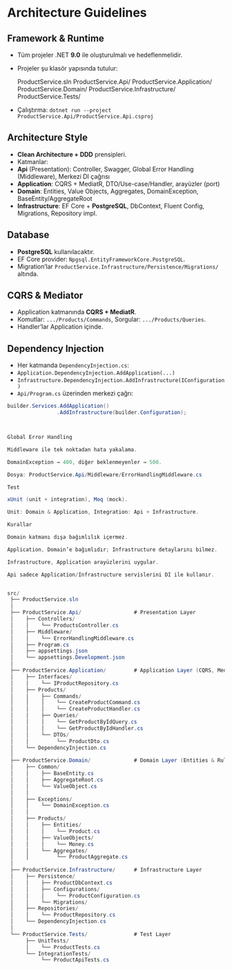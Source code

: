 # Architecture Guidelines

## Framework & Runtime
- Tüm projeler .NET **9.0** ile oluşturulmalı ve hedeflenmelidir.
- Projeler şu klasör yapısında tutulur:

    ProductService.sln
    ProductService.Api/
    ProductService.Application/
    ProductService.Domain/
    ProductService.Infrastructure/
    ProductService.Tests/
- Çalıştırma: `dotnet run --project ProductService.Api/ProductService.Api.csproj`

## Architecture Style
- **Clean Architecture + DDD** prensipleri.
- Katmanlar:
- **Api** (Presentation): Controller, Swagger, Global Error Handling (Middleware), Merkezi DI çağrısı
- **Application**: CQRS + MediatR, DTO/Use-case/Handler, arayüzler (port)
- **Domain**: Entities, Value Objects, Aggregates, DomainException, BaseEntity/AggregateRoot
- **Infrastructure**: EF Core + **PostgreSQL**, DbContext, Fluent Config, Migrations, Repository impl.

## Database
- **PostgreSQL** kullanılacaktır.
- EF Core provider: `Npgsql.EntityFrameworkCore.PostgreSQL`.
- Migration’lar `ProductService.Infrastructure/Persistence/Migrations/` altında.

## CQRS & Mediator
- Application katmanında **CQRS + MediatR**.
- Komutlar: `.../Products/Commands`, Sorgular: `.../Products/Queries`.
- Handler’lar Application içinde.

## Dependency Injection
- Her katmanda `DependencyInjection.cs`:
- `Application.DependencyInjection.AddApplication(...)`
- `Infrastructure.DependencyInjection.AddInfrastructure(IConfiguration)`
- `Api/Program.cs` üzerinden merkezi çağrı:
```csharp
builder.Services.AddApplication()
                .AddInfrastructure(builder.Configuration);



Global Error Handling

Middleware ile tek noktadan hata yakalama.

DomainException → 400, diğer beklenmeyenler → 500.

Dosya: ProductService.Api/Middleware/ErrorHandlingMiddleware.cs

Test

xUnit (unit + integration), Moq (mock).

Unit: Domain & Application, Integration: Api + Infrastructure.

Kurallar

Domain katmanı dışa bağımlılık içermez.

Application, Domain’e bağımlıdır; Infrastructure detaylarını bilmez.

Infrastructure, Application arayüzlerini uygular.

Api sadece Application/Infrastructure servislerini DI ile kullanır.


src/
 ├── ProductService.sln
 │
 ├── ProductService.Api/                 # Presentation Layer
 │    ├── Controllers/
 │    │    └── ProductsController.cs
 │    ├── Middleware/
 │    │    └── ErrorHandlingMiddleware.cs
 │    ├── Program.cs
 │    ├── appsettings.json
 │    └── appsettings.Development.json
 │
 ├── ProductService.Application/         # Application Layer (CQRS, MediatR)
 │    ├── Interfaces/
 │    │    └── IProductRepository.cs
 │    ├── Products/
 │    │    ├── Commands/
 │    │    │    └── CreateProductCommand.cs
 │    │    │    └── CreateProductHandler.cs
 │    │    ├── Queries/
 │    │    │    └── GetProductByIdQuery.cs
 │    │    │    └── GetProductByIdHandler.cs
 │    │    └── DTOs/
 │    │         └── ProductDto.cs
 │    └── DependencyInjection.cs
 │
 ├── ProductService.Domain/              # Domain Layer (Entities & Rules)
 │    ├── Common/
 │    │    ├── BaseEntity.cs
 │    │    ├── AggregateRoot.cs
 │    │    └── ValueObject.cs
 │    │
 │    ├── Exceptions/
 │    │    └── DomainException.cs
 │    │
 │    ├── Products/
 │    │    ├── Entities/
 │    │    │    └── Product.cs
 │    │    ├── ValueObjects/
 │    │    │    └── Money.cs
 │    │    └── Aggregates/
 │    │         └── ProductAggregate.cs
 │
 ├── ProductService.Infrastructure/      # Infrastructure Layer
 │    ├── Persistence/
 │    │    ├── ProductDbContext.cs
 │    │    ├── Configurations/
 │    │    │    └── ProductConfiguration.cs
 │    │    └── Migrations/
 │    ├── Repositories/
 │    │    └── ProductRepository.cs
 │    └── DependencyInjection.cs
 │
 └── ProductService.Tests/               # Test Layer
      ├── UnitTests/
      │    └── ProductTests.cs
      └── IntegrationTests/
           └── ProductApiTests.cs
